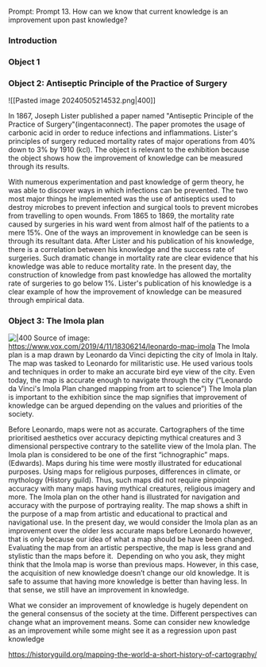 Prompt:  Prompt 13. How can we know that current knowledge is an improvement upon past knowledge?
### Introduction
### Object 1 

### Object 2: Antiseptic Principle of the Practice of Surgery
![[Pasted image 20240505214532.png|400]]

In 1867, Joseph Lister published a paper named "Antiseptic Principle of the Practice of Surgery"(ingentaconnect). The paper promotes the usage of carbonic acid in order to reduce infections and inflammations. Lister's principles of surgery reduced mortality rates of major operations from 40% down to 3% by 1910 (kcl). The object is relevant to the exhibition because the object shows how the improvement of knowledge can be measured through its results. 

With numerous experimentation and past knowledge of germ theory, he was able to discover ways in which infections can be prevented. The two most major things he implemented was the use of antiseptics used to destroy microbes to prevent infection and surgical tools to prevent microbes from travelling to open wounds. From 1865 to 1869, the mortality rate caused by surgeries in his ward went from almost half of the patients to a mere 15%.  One of the ways an improvement in knowledge can be seen is through its resultant data. After Lister and his publication of his knowledge, there is a correlation between his knowledge and the success rate of surgeries. Such dramatic change in mortality rate are clear evidence that his knowledge was able to reduce mortality rate. In the present day, the construction of knowledge from past knowledge has allowed the mortality rate of surgeries to go below 1%. Lister's publication of his knowledge is a clear example of how the improvement of knowledge can be measured through empirical data. 

### Object 3: The Imola plan
![|400](https://lh7-eu.googleusercontent.com/AVi81jPIqBn7Tw6HVzfNSkrvCAkJG_zLBsf3V9ILVhR0V3xhEF_-LpLR_UAriY9LhR87nFiAhUTk4p9DsVK9HKkj5DNFnePobTvRdTRpjKSidyavbd8-7sFeteJrkESPJ1XFMaR8Vsi3iClPjUf2j2A)
Source of image: https://www.vox.com/2019/4/11/18306214/leonardo-map-imola
The Imola plan is a map drawn by Leonardo da Vinci depicting the city of Imola in Italy. The map was tasked to Leonardo for militaristic use. He used various tools and techniques in order to make an accurate bird eye view of the city. Even today, the map is accurate enough to navigate through the city (“Leonardo da Vinci's Imola Plan changed mapping from art to science”) The Imola plan is important to the exhibition since the map signifies that improvement of knowledge can be argued depending on the values and priorities of the society. 

Before Leonardo, maps were not as accurate. Cartographers of the time prioritised aesthetics over accuracy depicting mythical creatures and 3 dimensional perspective contrary to the satellite view of the Imola plan. The Imola plan is considered to be one of the first “ichnographic” maps. (Edwards). Maps during his time were mostly illustrated for educational purposes. Using maps for religious purposes, differences in climate, or mythology (History guild). Thus, such maps did not require pinpoint accuracy with many maps having mythical creatures, religious imagery and more. The Imola plan on the other hand is illustrated for navigation and accuracy with the purpose of portraying reality. The map shows a shift in the purpose of a map from artistic and educational to practical and navigational use. In the present day, we would consider the Imola plan as an improvement over the older less accurate maps before Leonardo however, that is only because our idea of what a map should be have been changed. Evaluating the map from an artistic perspective, the map is less grand and stylistic than the maps before it.  Depending on who you ask, they might think that the Imola map is worse than previous maps. However, in this case, the acquisition of new knowledge doesn’t change our old knowledge. It is safe to assume that having more knowledge is better than having less. In that sense, we still have an improvement in knowledge. 

What we consider an improvement of knowledge is hugely dependent on the general consensus of the society at the time. Different perspectives can change what an improvement means. Some can consider new knowledge as an improvement while some might see it as a regression upon past knowledge

https://historyguild.org/mapping-the-world-a-short-history-of-cartography/
